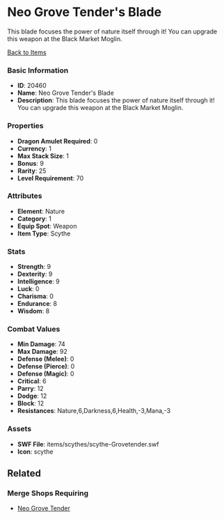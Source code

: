 # Neo Grove Tender's Blade

This blade focuses the power of nature itself through it! You can upgrade this weapon at the Black Market Moglin.

[Back to Items](../items.md)

### Basic Information

- **ID**: 20460
- **Name**: Neo Grove Tender&#039;s Blade
- **Description**: This blade focuses the power of nature itself through it! You can upgrade this weapon at the Black Market Moglin.

### Properties

- **Dragon Amulet Required**: 0
- **Currency**: 1
- **Max Stack Size**: 1
- **Bonus**: 9
- **Rarity**: 25
- **Level Requirement**: 70

### Attributes

- **Element**: Nature
- **Category**: 1
- **Equip Spot**: Weapon
- **Item Type**: Scythe

### Stats

- **Strength**: 9
- **Dexterity**: 9
- **Intelligence**: 9
- **Luck**: 0
- **Charisma**: 0
- **Endurance**: 8
- **Wisdom**: 8

### Combat Values

- **Min Damage**: 74
- **Max Damage**: 92
- **Defense (Melee)**: 0
- **Defense (Pierce)**: 0
- **Defense (Magic)**: 0
- **Critical**: 6
- **Parry**: 12
- **Dodge**: 12
- **Block**: 12
- **Resistances**: Nature,6,Darkness,6,Health,-3,Mana,-3

### Assets

- **SWF File**: items/scythes/scythe-Grovetender.swf
- **Icon**: scythe

## Related

### Merge Shops Requiring

- [Neo Grove Tender](../merge-shops/356-neo-grove-tender.md)

